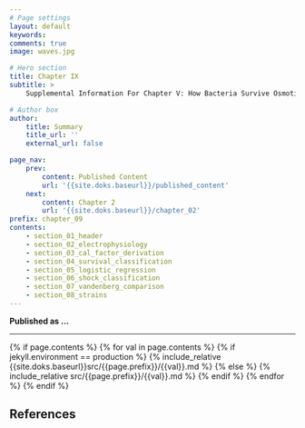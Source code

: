 ```yaml
---
# Page settings
layout: default
keywords:
comments: true
image: waves.jpg

# Hero section
title: Chapter IX
subtitle: > 
    Supplemental Information For Chapter V: How Bacteria Survive Osmotic Shocks

# Author box
author:
    title: Summary
    title_url: ''
    external_url: false

page_nav:
    prev:
        content: Published Content
        url: '{{site.doks.baseurl}}/published_content'
    next:
        content: Chapter 2
        url: '{{site.doks.baseurl}}/chapter_02'
prefix: chapter_09
contents:
    - section_01_header
    - section_02_electrophysiology
    - section_03_cal_factor_derivation
    - section_04_survival_classification
    - section_05_logistic_regression
    - section_06_shock_classification
    - section_07_vandenberg_comparison
    - section_08_strains
---
```


**Published as ...**
<hr/>
{% if page.contents %}
{% for val in page.contents %}
{% if jekyll.environment == production %}
{% include_relative {{site.doks.baseurl}}src/{{page.prefix}}/{{val}}.md %}
{% else %}
{% include_relative src/{{page.prefix}}/{{val}}.md %}
{% endif %}
{% endfor %}
{% endif %}

## References